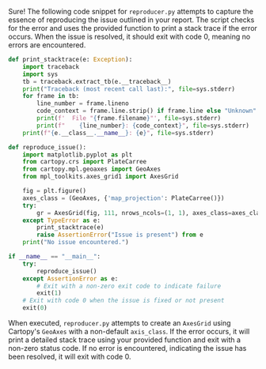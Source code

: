 Sure! The following code snippet for `reproducer.py` attempts to capture the essence of reproducing the issue outlined in your report. The script checks for the error and uses the provided function to print a stack trace if the error occurs. When the issue is resolved, it should exit with code 0, meaning no errors are encountered.

```python
def print_stacktrace(e: Exception):
    import traceback
    import sys
    tb = traceback.extract_tb(e.__traceback__)
    print("Traceback (most recent call last):", file=sys.stderr)
    for frame in tb:
        line_number = frame.lineno
        code_context = frame.line.strip() if frame.line else "Unknown"
        print(f'  File "{frame.filename}"', file=sys.stderr)
        print(f"    {line_number}: {code_context}", file=sys.stderr)
    print(f"{e.__class__.__name__}: {e}", file=sys.stderr)

def reproduce_issue():
    import matplotlib.pyplot as plt
    from cartopy.crs import PlateCarree
    from cartopy.mpl.geoaxes import GeoAxes
    from mpl_toolkits.axes_grid1 import AxesGrid

    fig = plt.figure()
    axes_class = (GeoAxes, {'map_projection': PlateCarree()})
    try:
        gr = AxesGrid(fig, 111, nrows_ncols=(1, 1), axes_class=axes_class)
    except TypeError as e:
        print_stacktrace(e)
        raise AssertionError("Issue is present") from e
    print("No issue encountered.")

if __name__ == "__main__":
    try:
        reproduce_issue()
    except AssertionError as e:
        # Exit with a non-zero exit code to indicate failure
        exit(1)
    # Exit with code 0 when the issue is fixed or not present
    exit(0)
```

When executed, `reproducer.py` attempts to create an `AxesGrid` using Cartopy's `GeoAxes` with a non-default `axis_class`. If the error occurs, it will print a detailed stack trace using your provided function and exit with a non-zero status code. If no error is encountered, indicating the issue has been resolved, it will exit with code 0.